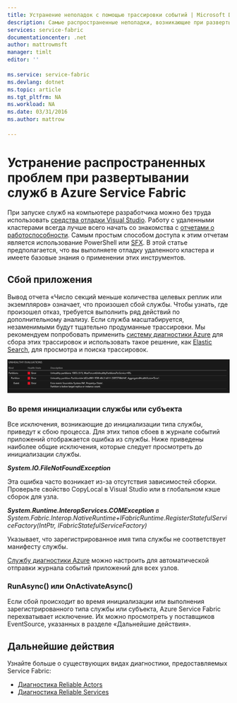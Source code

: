 ```yaml
---
title: Устранение неполадок с помощью трассировки событий | Microsoft Docs
description: Самые распространенные неполадки, возникающие при развертывании служб в Microsoft Azure Service Fabric.
services: service-fabric
documentationcenter: .net
author: mattrowmsft
manager: timlt
editor: ''

ms.service: service-fabric
ms.devlang: dotnet
ms.topic: article
ms.tgt_pltfrm: NA
ms.workload: NA
ms.date: 03/31/2016
ms.author: mattrow

---
```

# Устранение распространенных проблем при развертывании служб в Azure Service Fabric
При запуске служб на компьютере разработчика можно без труда использовать [средства отладки Visual Studio](service-fabric-diagnostics-how-to-monitor-and-diagnose-services-locally.md). Работу с удаленными кластерами всегда лучше всего начать со знакомства с [отчетами о работоспособности](service-fabric-view-entities-aggregated-health.md). Самым простым способом доступа к этим отчетам является использование PowerShell или [SFX](service-fabric-visualizing-your-cluster.md). В этой статье предполагается, что вы выполняете отладку удаленного кластера и имеете базовые знания о применении этих инструментов.

## Сбой приложения
Вывод отчета «Число секций меньше количества целевых реплик или экземпляров» означает, что произошел сбой службы. Чтобы узнать, где произошел отказ, требуется выполнить ряд действий по дополнительному анализу. Если служба масштабируется, незаменимыми будут тщательно продуманные трассировки. Мы рекомендуем попробовать применить [систему диагностики Azure](service-fabric-diagnostics-how-to-setup-wad.md) для сбора этих трассировок и использовать такое решение, как [Elastic Search](service-fabric-diagnostic-how-to-use-elasticsearch.md), для просмотра и поиска трассировок.

![Работоспособность секции SFX](./media/service-fabric-diagnostics-troubleshoot-common-scenarios/crashNewApp.png)

### Во время инициализации службы или субъекта
Все исключения, возникающие до инициализации типа службы, приведут к сбою процесса. Для этих типов сбоев в журнале событий приложений отображается ошибка из службы. Ниже приведены наиболее общие исключения, которые следует просмотреть до инициализации службы.

***System.IO.FileNotFoundException***

Эта ошибка часто возникает из-за отсутствия зависимостей сборки. Проверьте свойство CopyLocal в Visual Studio или в глобальном кэше сборок для узла.

***System.Runtime.InteropServices.COMException*** *в System.Fabric.Interop.NativeRuntime+IFabricRuntime.RegisterStatefulServiceFactory(IntPtr, IFabricStatefulServiceFactory)*

 Указывает, что зарегистрированное имя типа службы не соответствует манифесту службы.

[Службу диагностики Azure](service-fabric-diagnostics-how-to-setup-wad.md) можно настроить для автоматической отправки журнала событий приложений для всех узлов.

### RunAsync() или OnActivateAsync()
Если сбой происходит во время инициализации или выполнения зарегистрированного типа службы или субъекта, Azure Service Fabric перехватывает исключение. Их можно просмотреть у поставщиков EventSource, указанных в разделе «Дальнейшие действия».

## Дальнейшие действия
Узнайте больше о существующих видах диагностики, предоставляемых Service Fabric:

* [Диагностика Reliable Actors](service-fabric-reliable-actors-diagnostics.md)
* [Диагностика Reliable Services](service-fabric-reliable-services-diagnostics.md)

<!---HONumber=AcomDC_0406_2016-->